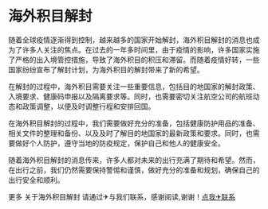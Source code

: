 # 海外积目解封

随着全球疫情逐渐得到控制，越来越多的国家开始解封，海外积目解封的消息也成为了许多人关注的焦点。在过去的一年多时间里，由于疫情的影响，许多国家实施了严格的出入境管控措施，导致了海外积目的积压和滞留。而随着疫情好转，一些国家纷纷宣布了解封计划，为海外积目的解封带来了新的希望。

在解封的过程中，海外积目需要关注一些重要信息，包括目的地国家的解封政策、入境要求、健康码申报以及隔离要求等。同时，也需要密切关注航空公司的航班动态和政策调整，以便及时调整行程和安排回国。

在海外积目解封的过程中，我们需要做好充分的准备，包括健康防护用品的准备、相关文件的整理和备份、以及及时了解目的地国家的最新政策和要求。同时，也需要做好个人防护，遵守当地的防疫规定，保护自己和他人的健康安全。

随着海外积目解封的消息传来，许多人都对未来的出行充满了期待和希望。然而，在出行之前，我们仍然需要保持警惕和谨慎，做好充分的准备和规划，确保自己的出行安全和顺利。

更多 关于海外积目解封 请通过✈与我们联系，感谢阅读,谢谢！[点我✈联系](https://ads.k02.cc)
